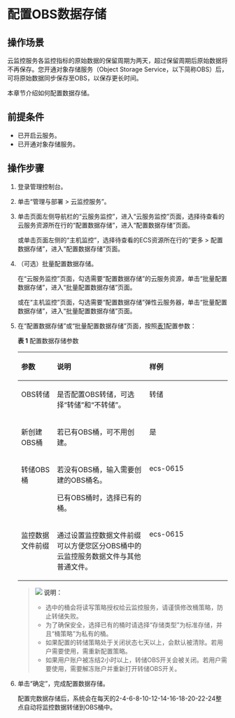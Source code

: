 # 配置OBS数据存储<a name="zh-cn_topic_0084931808"></a>

## 操作场景<a name="section86441647572"></a>

云监控服务各监控指标的原始数据的保留周期为两天，超过保留周期后原始数据将不再保存。您开通对象存储服务（Object Storage Service，以下简称OBS）后，可将原始数据同步保存至OBS，以保存更长时间。

本章节介绍如何配置数据存储。

## 前提条件<a name="section13948718173426"></a>

-   已开启云服务。
-   已开通对象存储服务。

## 操作步骤<a name="section3571284110915"></a>

1.  登录管理控制台。
2.  单击“管理与部署 \> 云监控服务”。
3.  单击页面左侧导航栏的“云服务监控”，进入“云服务监控”页面，选择待查看的云服务资源所在行的“配置数据存储”，进入“配置数据存储”页面。

    或单击页面左侧的“主机监控”，选择待查看的ECS资源所在行的“更多 \> 配置数据存储”，进入“配置数据存储”页面。

4.  （可选）批量配置数据存储。

    在“云服务监控”页面，勾选需要“配置数据存储”的云服务资源，单击“批量配置数据存储”，进入“批量配置数据存储”页面。

    或在“主机监控”页面，勾选需要“配置数据存储”弹性云服务器，单击“批量配置数据存储”，进入“批量配置数据存储”页面。

5.  在“配置数据存储”或“批量配置数据存储”页面，按照[表1](#table17500185694010)配置参数：

    **表 1**  配置数据存储参数

    <a name="table17500185694010"></a>
    <table><thead align="left"><tr id="row450015610409"><th class="cellrowborder" valign="top" width="17%" id="mcps1.2.4.1.1"><p id="p1500756124013"><a name="p1500756124013"></a><a name="p1500756124013"></a>参数</p>
    </th>
    <th class="cellrowborder" valign="top" width="44%" id="mcps1.2.4.1.2"><p id="p1500256174013"><a name="p1500256174013"></a><a name="p1500256174013"></a>说明</p>
    </th>
    <th class="cellrowborder" valign="top" width="39%" id="mcps1.2.4.1.3"><p id="p118911050164210"><a name="p118911050164210"></a><a name="p118911050164210"></a>样例</p>
    </th>
    </tr>
    </thead>
    <tbody><tr id="row145001956164011"><td class="cellrowborder" valign="top" width="17%" headers="mcps1.2.4.1.1 "><p id="p145008565405"><a name="p145008565405"></a><a name="p145008565405"></a>OBS转储</p>
    </td>
    <td class="cellrowborder" valign="top" width="44%" headers="mcps1.2.4.1.2 "><p id="p4500195644017"><a name="p4500195644017"></a><a name="p4500195644017"></a>是否配置OBS转储，可选择“转储”和“不转储”。</p>
    </td>
    <td class="cellrowborder" valign="top" width="39%" headers="mcps1.2.4.1.3 "><p id="p18919508421"><a name="p18919508421"></a><a name="p18919508421"></a>转储</p>
    </td>
    </tr>
    <tr id="row15500185619400"><td class="cellrowborder" valign="top" width="17%" headers="mcps1.2.4.1.1 "><p id="p25001056154019"><a name="p25001056154019"></a><a name="p25001056154019"></a>新创建OBS桶</p>
    </td>
    <td class="cellrowborder" valign="top" width="44%" headers="mcps1.2.4.1.2 "><p id="p950012569403"><a name="p950012569403"></a><a name="p950012569403"></a>若已有OBS桶，可不用创建。</p>
    </td>
    <td class="cellrowborder" valign="top" width="39%" headers="mcps1.2.4.1.3 "><p id="p15891850144215"><a name="p15891850144215"></a><a name="p15891850144215"></a>是</p>
    </td>
    </tr>
    <tr id="row19500175634017"><td class="cellrowborder" valign="top" width="17%" headers="mcps1.2.4.1.1 "><p id="p750016568402"><a name="p750016568402"></a><a name="p750016568402"></a>转储OBS桶</p>
    </td>
    <td class="cellrowborder" valign="top" width="44%" headers="mcps1.2.4.1.2 "><p id="p1586718424717"><a name="p1586718424717"></a><a name="p1586718424717"></a>若没有OBS桶，输入需要创建的OBS桶名。</p>
    <p id="p5500756184012"><a name="p5500756184012"></a><a name="p5500756184012"></a>已有OBS桶时，选择已有的桶。</p>
    </td>
    <td class="cellrowborder" valign="top" width="39%" headers="mcps1.2.4.1.3 "><p id="p1289155019420"><a name="p1289155019420"></a><a name="p1289155019420"></a>ecs-0615</p>
    </td>
    </tr>
    <tr id="row1550055616403"><td class="cellrowborder" valign="top" width="17%" headers="mcps1.2.4.1.1 "><p id="p35004562402"><a name="p35004562402"></a><a name="p35004562402"></a>监控数据文件前缀</p>
    </td>
    <td class="cellrowborder" valign="top" width="44%" headers="mcps1.2.4.1.2 "><p id="p25001156164014"><a name="p25001156164014"></a><a name="p25001156164014"></a>通过设置监控数据文件前缀可以方便您区分OBS桶中的云监控服务数据文件与其他普通文件。</p>
    </td>
    <td class="cellrowborder" valign="top" width="39%" headers="mcps1.2.4.1.3 "><p id="p17892150154216"><a name="p17892150154216"></a><a name="p17892150154216"></a>ecs-0615</p>
    </td>
    </tr>
    </tbody>
    </table>

    >![](public_sys-resources/icon-note.gif) **说明：**   
    >-   选中的桶会将读写策略授权给云监控服务，请谨慎修改桶策略，防止转储失败。  
    >-   为了确保安全，选择已有的桶时请选择“存储类型”为标准存储，并且“桶策略”为私有的桶。  
    >-   如果配置的转储策略处于关闭状态七天以上，会默认被清除。若用户需要使用，需重新配置策略。  
    >-   如果用户账户被冻结2小时以上，转储OBS开关会被关闭。若用户需要使用，需要解冻账户并重新打开转储OBS开关。  

6.  单击“确定”，完成配置数据存储。

    配置完数据存储后，系统会在每天的2-4-6-8-10-12-14-16-18-20-22-24整点自动将监控数据转储到OBS桶中。


